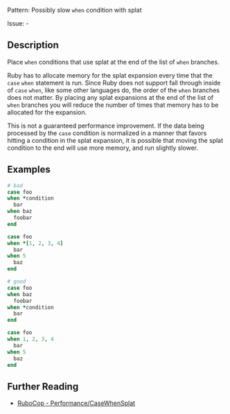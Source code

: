 Pattern: Possibly slow `when` condition with splat

Issue: -

## Description

Place `when` conditions that use splat at the end of the list of `when` branches.

Ruby has to allocate memory for the splat expansion every time
that the `case` `when` statement is run. Since Ruby does not support
fall through inside of `case` `when`, like some other languages do,
the order of the `when` branches does not matter. By placing any
splat expansions at the end of the list of `when` branches you will
reduce the number of times that memory has to be allocated for
the expansion.

This is not a guaranteed performance improvement. If the data being
processed by the `case` condition is normalized in a manner that favors
hitting a condition in the splat expansion, it is possible that
moving the splat condition to the end will use more memory,
and run slightly slower.

## Examples

```ruby
# bad
case foo
when *condition
  bar
when baz
  foobar
end

case foo
when *[1, 2, 3, 4]
  bar
when 5
  baz
end

# good
case foo
when baz
  foobar
when *condition
  bar
end

case foo
when 1, 2, 3, 4
  bar
when 5
  baz
end
```

## Further Reading

* [RuboCop - Performance/CaseWhenSplat](https://docs.rubocop.org/rubocop-performance/cops_performance.html#performancecasewhensplat)
